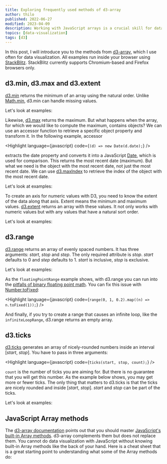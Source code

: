 ```yaml
---
title: Exploring frequently used methods of d3-array
author: thilo
published: 2022-06-27
modified: 2023-04-09
description: Working with JavaScript arrays is a crucial skill for data visualization with D3. Explore frequently used methods of d3-array in this post.
topics: [data-visualization]
tags: [d3]
---
```


<script>
  import { Tweet } from 'sveltekit-embed';
  import MinMissingValuesExample from './examples/min-missing-values/example.svelte';
  import MaxAccessorExample from './examples/max-accessor/example.svelte';
  import ExtentExample from './examples/extent/example.svelte';
  import RangeExample from './examples/range/example.svelte';
  import TicksExample from './examples/ticks/example.svelte';
  import Highlight from 'svelte-highlight';
  import { javascript } from 'svelte-highlight/languages';
</script>

In this post, I will introduce you to the methods from [d3-array](https://github.com/d3/d3-array), which I use often for data visualization. All examples run inside your browser using [StackBlitz](https://stackblitz.com/). StackBlitz currently supports Chromium-based and Firefox browsers only.

## d3.min, d3.max and d3.extent

[d3.min](https://github.com/d3/d3-array#min) returns the minimum of an array using the natural order. Unlike [Math.min](https://developer.mozilla.org/en-US/docs/Web/JavaScript/Reference/Global_Objects/Math/min), d3.min can handle missing values.

Let's look at examples:

<MinMissingValuesExample />

Likewise, [d3.max](https://github.com/d3/d3-array#max) returns the maximum. But what happens when the array, for which we would like to compute the maximum, contains objects? We can use an accessor function to retrieve a specific object property and transform it. In the following example, accessor

<Highlight language={javascript} code={`(d) => new Date(d.date);`} />

extracts the date property and converts it into a JavaScript [Date](https://developer.mozilla.org/en-US/docs/Web/JavaScript/Reference/Global_Objects/Date), which is used for comparison. This returns the most recent date (maximum). But what we need is the object with the most recent date, not just the most recent date. We can use [d3.maxIndex](https://github.com/d3/d3-array#maxIndex) to retrieve the index of the object with the most recent date.

Let's look at examples:

<MaxAccessorExample />

To create an axis for numeric values with D3, you need to know the extent of the data along that axis. Extent means the minimum and maximum values. [d3.extent](https://github.com/d3/d3-array#extent) returns an array with these values. It not only works with numeric values but with any values that have a natural sort order.

Let's look at examples:

<ExtentExample />

## d3.range

[d3.range](https://github.com/d3/d3-array#range) returns an array of evenly spaced numbers. It has three arguments: _start_, _stop_ and _step_. The only required attribute is _stop_. _start_ defaults to 0 and _step_ defaults to 1. _start_ is inclusive, _stop_ is exclusive.

Let's look at examples:

<RangeExample />

As the `floatingPointRange` example shows, with d3.range you can run into the [pitfalls of binary floating point math](https://stackoverflow.com/questions/588004/is-floating-point-math-broken). You can fix this issue with [Number.toFixed](https://developer.mozilla.org/en-US/docs/Web/JavaScript/Reference/Global_Objects/Number/toFixed):

<Highlight language={javascript} code={`range(0, 1, 0.2).map((n) => n.toFixed(1));`} />

And finally, if you try to create a range that causes an infinite loop, like the `infiniteLoopRange`, d3.range returns an empty array.

## d3.ticks

[d3.ticks](https://github.com/d3/d3-array#ticks) generates an array of nicely-rounded numbers inside an interval [_start_, _stop_]. You have to pass in three arguments:

<Highlight language={javascript} code={`ticks(start, stop, count);`} />

`count` is the number of ticks you are aiming for. But there is no guarantee that you will get this number. As the example below shows, you may get more or fewer ticks. The only thing that matters to d3.ticks is that the ticks are nicely rounded and inside [_start_, _stop_]. _start_ and _stop_ can be part of the ticks.

Let's look at examples:

<TicksExample />

## JavaScript Array methods

The [d3-array documentation](https://github.com/d3/d3-array#d3-array) points out that you should master [JavaScript's built-in Array methods](https://developer.mozilla.org/en-US/docs/Web/JavaScript/Reference/Global_Objects/Array). d3-array complements them but does not replace them. You cannot do data visualization with JavaScript without knowing built-in Array methods like the back of your hand. Here is a cheat sheet that is a great starting point to understanding what some of the Array methods do:

<Tweet tweetLink="sulco/status/1281545450273865730" />
